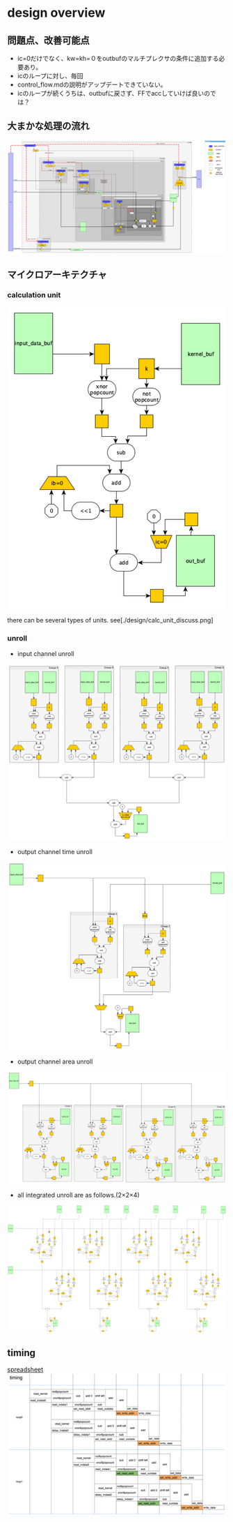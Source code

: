 # design overview
## 問題点、改善可能点
- ic=0だけでなく、kw=kh=０をoutbufのマルチプレクサの条件に追加する必要あり。
- icのループに対し、毎回
- control_flow.mdの説明がアップデートできていない。
- icのループが続くうちは、outbufに戻さず、FFでaccしていけば良いのでは？


## 大まかな処理の流れ
![control_flow](./design/control_flow.png)

## マイクロアーキテクチャ
### calculation unit
![control_flow](./design/calc_unit.png)

there can be several types of units. see[./design/calc_unit_discuss.png]

### unroll
- input channel unroll  

![](./design/unroll_input_channel.png)

- output channel time unroll  

![](./design/unroll_output_channel_time.png)

- output channel area unroll

![](./design/unroll_output_channel_area.png)

- all integrated unroll are as follows.(2×2×4)

![](./design/unroll_all.png)


## timing
[spreadsheet](https://docs.google.com/spreadsheets/d/1vuLFVfZyjgWhiUy8i6Kdp5oRs9EIJO7mR0NpXOelV7Y/edit?usp=sharing)
![](./design/calc_unit_timing.png)
 	
